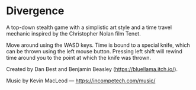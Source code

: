 # Divergence

A top-down stealth game with a simplistic art style and a time travel mechanic inspired by the Christopher Nolan film Tenet.

Move around using the WASD keys. Time is bound to a special knife, which can be thrown using the left mouse button. Pressing left shift will rewind time around you to the point at which the knife was thrown.

Created by Dan Best and Benjamin Beasley (https://bluellama.itch.io/).

Music by Kevin MacLeod — https://incompetech.com/music/
